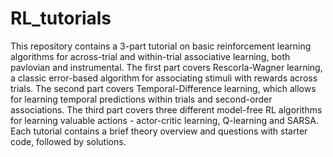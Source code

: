 # RL_tutorials
This repository contains a 3-part tutorial on basic reinforcement learning algorithms for across-trial and within-trial associative learning, both pavlovian and instrumental.
The first part covers Rescorla-Wagner learning, a classic error-based algorithm for associating stimuli with rewards across trials. 
The second part covers Temporal-Difference learning, which allows for learning temporal predictions within trials and second-order associations.
The third part covers three different model-free RL algorithms for learning valuable actions - actor-critic learning, Q-learning and SARSA.
Each tutorial contains a brief theory overview and questions with starter code, followed by solutions. 
